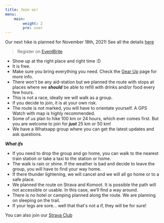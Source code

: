 ```yaml
---
title: Join us!
menu:
    main: 
        weight: 2
        pre: user
---
```


Our next hike is planned for November 18th, 2021! See all the details [here](/p/join-our-next-hike-on-november-20th-2021/)

> Register on [EventBrite](https://www.eventbrite.com/e/fools-100-hike-fron-hagen-to-dusseldorf-tickets-182582076907)


- Show up at the right place and right time :D
- It is free.
- Make sure you bring everything you need. Check the [Gear Up](/gear-up/) page for more info.
- There won't be any aid-station but we planned the route with stops at places where we ***should*** be able to refill with drinks and/or food every few hours.
- This is not a race, ideally we will walk as a group.
- If you decide to join, it is at your own risk. 
- The route is not marked, you will have to orientate yourself. A GPS Watch with map is highly recommended.
- Some of us plan to hike 100 km or 24 hours, which ever comes first. But you are welcome to join for ***just*** 25 km or 50 km!
- We have a Whatsapp group where you can get the latest updates and ask questions.

***What ifs***
- If you need to drop the group and go home, you can walk to the nearest train station or take a taxi to the station or home.
- The walk is rain or shine. If the weather is bad and decide to leave the group, you will have to find your way home.
- If there thunder lightening, we will cancel and we will all go home or to a safe place.
- We planned the route on Strava and Komoot. It is possible the path will not accessible or usable. In this case, we’ll find a way around.
- There is no hotel or camping planned along the route. We are planning on sleeping on the trail.
- If your legs are sore... well that that's not a if, they will be for sure!

You can also join our [Strava Club](https://www.strava.com/clubs/fools100)
